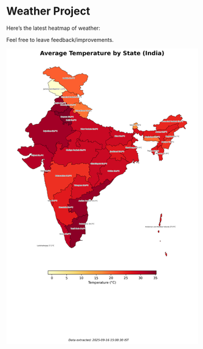 # Weather Project

Here’s the latest heatmap of weather:

Feel free to leave feedback/improvements.

![India Heatmap](docs/assets/india_heatmap.png?v=C92E38)
